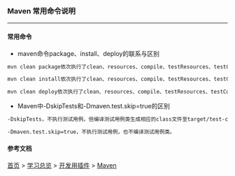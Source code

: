 ### Maven 常用命令说明
--------

#### 常用命令
* maven命令package、install、deploy的联系与区别
```cmd
mvn clean package依次执行了clean、resources、compile、testResources、testCompile、test、jar(打包)等７个阶段。

mvn clean install依次执行了clean、resources、compile、testResources、testCompile、test、jar(打包)、install等8个阶段。

mvn clean deploy依次执行了clean、resources、compile、testResources、testCompile、test、jar(打包)、install、deploy等９个阶段。
```
* Maven中-DskipTests和-Dmaven.test.skip=true的区别  
```cmd
-DskipTests，不执行测试用例，但编译测试用例类生成相应的class文件至target/test-classes下。

-Dmaven.test.skip=true，不执行测试用例，也不编译测试用例类。
```


#### 参考文档

  
[首页](../../../README.md) > [学习总览](../../../introduction/studyCatalogList.md) > [开发用插件](../DevelopmentPlugin.md) > [Maven](Maven.md)
